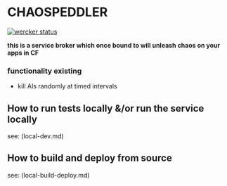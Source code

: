 # CHAOSPEDDLER

[![wercker status](https://app.wercker.com/status/9237e7e09d809c005a05c9f9344f4dd5/s/master "wercker status")](https://app.wercker.com/project/bykey/9237e7e09d809c005a05c9f9344f4dd5)

**this is a service broker which once bound to will unleash chaos on your apps in CF**

### functionality existing
  - kill AIs randomly at timed intervals

## How to run tests locally &/or run the service locally

see: (local-dev.md)

## How to build and deploy from source

see: (local-build-deploy.md)
